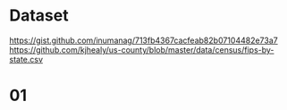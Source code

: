 # Dataset
https://gist.github.com/inumanag/713fb4367cacfeab82b07104482e73a7
https://github.com/kjhealy/us-county/blob/master/data/census/fips-by-state.csv
# 01
